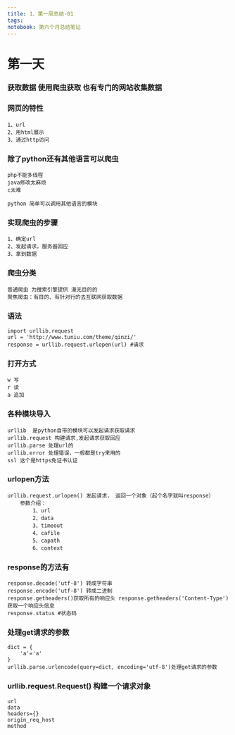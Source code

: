 ```yaml
---
title: 1、第一周总结-01
tags: 
notebook: 第六个月总结笔记
---
```



# 第一天
### 获取数据 使用爬虫获取 也有专门的网站收集数据

### 网页的特性
    1、url
    2、用html展示
    3、通过http访问 
### 除了python还有其他语言可以爬虫
    php不能多线程
    java修改太麻烦
    c太难

    python 简单可以调用其他语言的模块
### 实现爬虫的步骤
    1、确定url
    2、发起请求，服务器回应
    3、拿到数据
### 爬虫分类
    普通爬虫 为搜索引擎提供 漫无目的的
    聚焦爬虫：有目的、有针对行的去互联网获取数据
### 语法
    import urllib.request
    url = 'http://www.tuniu.com/theme/qinzi/'
    response = urllib.request.urlopen(url) #请求
### 打开方式
    w 写
    r 读
    a 追加
### 各种模块导入
    urllib  是python自带的模块可以发起请求获取请求
    urllib.request 构建请求,发起请求获取回应
    urllib.parse 处理url的
    urllib.error 处理错误，一般都是try来用的
    ssl 这个是https免证书认证
### urlopen方法
    urllib.request.urlopen() 发起请求， 返回一个对象（起个名字就叫response）
        参数介绍：
            1、url
            2、data
            3、timeout
            4、cafile
            5、capath
            6、context
### response的方法有
    response.decode('utf-8') 转成字符串
    response.encode('utf-8') 转成二进制
    response.getheaders()获取所有的响应头 response.getheaders('Content-Type')获取一个响应头信息
    response.status #状态码

### 处理get请求的参数
    dict = {
        'a'='a'
    }
    urllib.parse.urlencode(query=dict, encoding='utf-8')处理get请求的参数
### urllib.request.Request() 构建一个请求对象
    url
    data
    headers={}
    origin_req_host
    method
